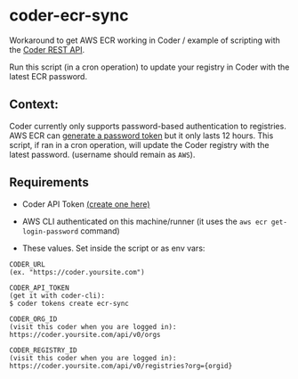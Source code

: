 # coder-ecr-sync

Workaround to get AWS ECR working in Coder / example of scripting with the [Coder REST API](https://apidocs.coder.com).

Run this script (in a cron operation) to update your registry in Coder with the latest ECR password.

## Context:

Coder currently only supports password-based authentication to registries. AWS ECR can [generate a password token](https://docs.aws.amazon.com/cli/latest/reference/ecr/get-login-password.html) but it only lasts 12 hours. This script, if ran in a cron operation, will update the Coder registry with the latest password. (username should remain as `AWS`).

## Requirements

- Coder API Token [(create one here)](https://github.com/cdr/coder-cli/blob/master/docs/coder_tokens_create.md)

- AWS CLI authenticated on this machine/runner (it uses the `aws ecr get-login-password` command)

- These values. Set inside the script or as env vars:

```text
CODER_URL
(ex. "https://coder.yoursite.com")

CODER_API_TOKEN
(get it with coder-cli):
$ coder tokens create ecr-sync

CODER_ORG_ID
(visit this coder when you are logged in):
https://coder.yoursite.com/api/v0/orgs

CODER_REGISTRY_ID
(visit this coder when you are logged in):
https://coder.yoursite.com/api/v0/registries?org={orgid}
```
